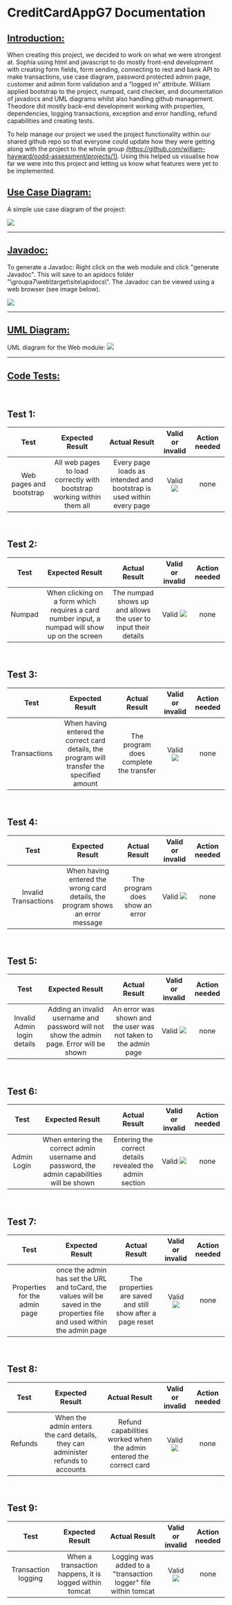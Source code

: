 <h1>CreditCardAppG7 Documentation</h1>

<h2 style="text-decoration: underline">Introduction:</h2>
<p>When creating this project, we decided to work on what we were strongest at. Sophia using html and javascript to do mostly front-end development with creating form fields, form sending, connecting to rest and bank API to make transactions, use case diagram, password protected admin page, customer and admin form validation and a “logged in” attribute. William applied bootstrap to the project, numpad, card checker, and documentation of javadocs and UML diagrams whilst also handling github management. Theodore did mostly back-end development working with properties, dependencies, logging transactions, exception and error handling, refund capabilities and creating tests. </p>

<p>To help manage our project we used the project functionality within our shared github repo so that everyone could update how they were getting along with the project to the whole group <a href='https://github.com/william-hayward/oodd-assessment/projects/1'>(https://github.com/william-hayward/oodd-assessment/projects/1)</a>. Using this helped us visualise how far we were into this project and letting us know what features were yet to be implemented. </p>

<h2 style="text-decoration: underline">Use Case Diagram:</h2>
<p>A simple use case diagram of the project:</p>
<img src="images/usecase_diagram.png">

---

<h2 style="text-decoration: underline">Javadoc:</h2>
<p>To generate a Javadoc: Right click on the web module and click "generate Javadoc". This will save to an apidocs folder "\groupa7\web\target\site\apidocs\". The Javadoc can be viewed using a web browser (see image below).</p>
<img src="images/image10.png">

---

<h2 style="text-decoration: underline">UML Diagram:</h2>
<p>UML diagram for the Web module:
<img src="images/webUML.png">

---

<h2 style="text-decoration: underline">Code Tests:</h2><br>

<h2>Test 1:</h2>

|          Test           |                            Expected Result                             |                            Actual Result                             |          Valid or invalid           | Action needed |
| :---------------------: | :--------------------------------------------------------------------: | :------------------------------------------------------------------: | :---------------------------------: | :-----------: |
| Web pages and bootstrap | All web pages to load correctly with bootstrap working within them all | Every page loads as intended and bootstrap is used within every page | Valid <img src="images/image1.png"> |     none      |

<br>

<h2>Test 2:</h2>

|  Test  |                                         Expected Result                                         |                         Actual Result                          |          Valid or invalid           | Action needed |
| :----: | :---------------------------------------------------------------------------------------------: | :------------------------------------------------------------: | :---------------------------------: | :-----------: |
| Numpad | When clicking on a form which requires a card number input, a numpad will show up on the screen | The numpad shows up and allows the user to input their details | Valid <img src="images/image2.png"> |     none      |

<br>

<h2>Test 3:</h2>

|     Test     |                                       Expected Result                                        |             Actual Result              |          Valid or invalid           | Action needed |
| :----------: | :------------------------------------------------------------------------------------------: | :------------------------------------: | :---------------------------------: | :-----------: |
| Transactions | When having entered the correct card details, the program will transfer the specified amount | The program does complete the transfer | Valid <img src="images/image3.png"> |     none      |

<br>

<h2>Test 4:</h2>

|         Test         |                                Expected Result                                 |         Actual Result          |          Valid or invalid           | Action needed |
| :------------------: | :----------------------------------------------------------------------------: | :----------------------------: | :---------------------------------: | :-----------: |
| Invalid Transactions | When having entered the wrong card details, the program shows an error message | The program does show an error | Valid <img src="images/image4.png"> |     none      |

<br>

<h2>Test 5:</h2>

|            Test             |                                      Expected Result                                      |                          Actual Result                          |          Valid or invalid           | Action needed |
| :-------------------------: | :---------------------------------------------------------------------------------------: | :-------------------------------------------------------------: | :---------------------------------: | :-----------: |
| Invalid Admin login details | Adding an invalid username and password will not show the admin page. Error will be shown | An error was shown and the user was not taken to the admin page | Valid <img src="images/image5.png"> |     none      |

<br>

<h2>Test 6:</h2>

|    Test     |                                       Expected Result                                       |                      Actual Result                      |          Valid or invalid           | Action needed |
| :---------: | :-----------------------------------------------------------------------------------------: | :-----------------------------------------------------: | :---------------------------------: | :-----------: |
| Admin Login | When entering the correct admin username and password, the admin capabilities will be shown | Entering the correct details revealed the admin section | Valid <img src="images/image6.png"> |     none      |

<br>

<h2>Test 7:</h2>

|             Test              |                                                      Expected Result                                                      |                       Actual Result                        |          Valid or invalid           | Action needed |
| :---------------------------: | :-----------------------------------------------------------------------------------------------------------------------: | :--------------------------------------------------------: | :---------------------------------: | :-----------: |
| Properties for the admin page | once the admin has set the URL and toCard, the values will be saved in the properties file and used within the admin page | The properties are saved and still show after a page reset | Valid <img src="images/image7.png"> |     none      |

<br>

<h2>Test 8:</h2>

|  Test   |                                 Expected Result                                 |                           Actual Result                            |          Valid or invalid           | Action needed |
| :-----: | :-----------------------------------------------------------------------------: | :----------------------------------------------------------------: | :---------------------------------: | :-----------: |
| Refunds | When the admin enters the card details, they can administer refunds to accounts | Refund capabilities worked when the admin entered the correct card | Valid <img src="images/image8.png"> |     none      |

<br>

<h2>Test 9:</h2>

|        Test         |                    Expected Result                     |                         Actual Result                          |          Valid or invalid           | Action needed |
| :-----------------: | :----------------------------------------------------: | :------------------------------------------------------------: | :---------------------------------: | :-----------: |
| Transaction logging | When a transaction happens, it is logged within tomcat | Logging was added to a "transaction logger" file within tomcat | Valid <img src="images/image9.png"> |     none      |
